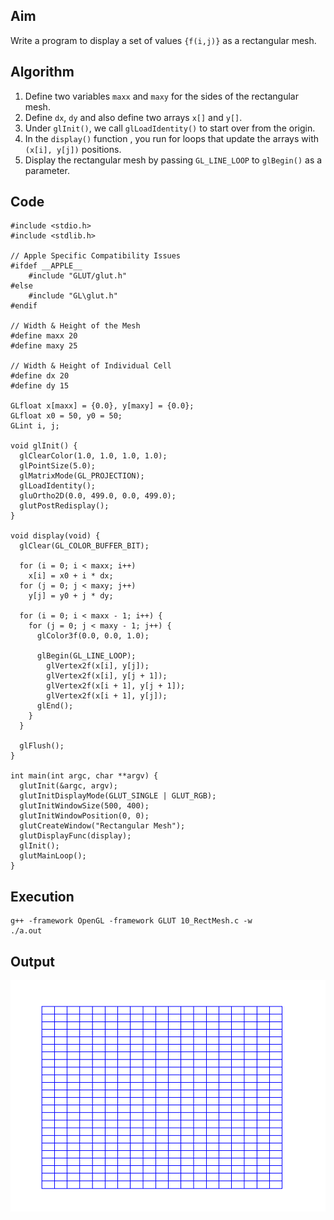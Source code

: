 ## Aim
Write a program to display a set of values `{f(i,j)}` as a rectangular mesh.

## Algorithm
1. Define two variables `maxx` and `maxy` for the sides of the rectangular mesh.
2. Define `dx`, `dy` and also define two arrays `x[]` and `y[]`.
3. Under `glInit()`, we call `glLoadIdentity()` to start over from the origin.
4. In the `display()` function , you run for loops that update the arrays with `(x[i], y[j])` positions.
5. Display the rectangular mesh by passing `GL_LINE_LOOP` to `glBegin()` as a parameter.

## Code
```
#include <stdio.h>
#include <stdlib.h>

// Apple Specific Compatibility Issues
#ifdef __APPLE__
	#include "GLUT/glut.h"
#else
	#include "GL\glut.h"
#endif

// Width & Height of the Mesh
#define maxx 20
#define maxy 25

// Width & Height of Individual Cell
#define dx 20
#define dy 15

GLfloat x[maxx] = {0.0}, y[maxy] = {0.0};
GLfloat x0 = 50, y0 = 50;
GLint i, j;

void glInit() {
  glClearColor(1.0, 1.0, 1.0, 1.0);
  glPointSize(5.0);
  glMatrixMode(GL_PROJECTION);
  glLoadIdentity();
  gluOrtho2D(0.0, 499.0, 0.0, 499.0);
  glutPostRedisplay();
}

void display(void) {
  glClear(GL_COLOR_BUFFER_BIT);

  for (i = 0; i < maxx; i++)
    x[i] = x0 + i * dx;
  for (j = 0; j < maxy; j++)
    y[j] = y0 + j * dy;

  for (i = 0; i < maxx - 1; i++) {
    for (j = 0; j < maxy - 1; j++) {
      glColor3f(0.0, 0.0, 1.0);

      glBegin(GL_LINE_LOOP);
        glVertex2f(x[i], y[j]);
        glVertex2f(x[i], y[j + 1]);
        glVertex2f(x[i + 1], y[j + 1]);
        glVertex2f(x[i + 1], y[j]);
      glEnd();
    }
  }

  glFlush();
}

int main(int argc, char **argv) {
  glutInit(&argc, argv);
  glutInitDisplayMode(GLUT_SINGLE | GLUT_RGB);
  glutInitWindowSize(500, 400);
  glutInitWindowPosition(0, 0);
  glutCreateWindow("Rectangular Mesh");
  glutDisplayFunc(display);
  glInit();
  glutMainLoop();
}
```

## Execution
```
g++ -framework OpenGL -framework GLUT 10_RectMesh.c -w
./a.out
```

## Output
![RectMesh](RectMesh-Output.png)
